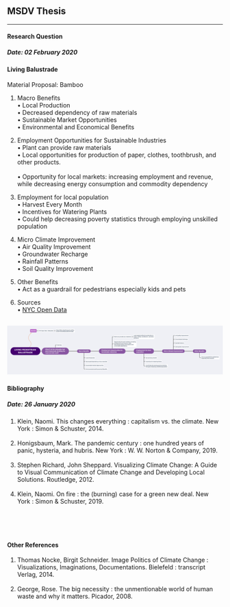 ## MSDV Thesis <br>
-------------------------------------------------------------------------------------
#### Research Question <a name="research-question"></a> <br/> 
##### Date: 02 February 2020 <br>

#### Living Balustrade <br>

Material Proposal: Bamboo <br>

1. Macro Benefits <br>
•	Local Production <br>
•	Decreased dependency of raw materials <br>
•	Sustainable Market Opportunities <br>
•	Environmental and Economical Benefits <br>  

2. Employment Opportunities for Sustainable Industries <br>
•	Plant can provide raw materials <br>
•	Local opportunities for production of paper, clothes, toothbrush, and other products. <br>  
•	Opportunity for local markets: increasing employment and revenue, while decreasing energy consumption and commodity dependency <br>

3. Employment for local population <br>
•	Harvest Every Month <br>
•	Incentives for Watering Plants <br>
•	Could help decreasing poverty statistics through employing unskilled population <br>

4. Micro Climate Improvement <br>
•	Air Quality Improvement <br>
•	Groundwater Recharge <br>
•	Rainfall Patterns <br>
•	Soil Quality Improvement <br>

5. Other Benefits <br>
•	Act as a guardrail for pedestrians especially kids and pets <br>

6. Sources <br>
•	[NYC Open Data](https://data.cityofnewyork.us/City-Government/Sidewalk/vfx9-tbb6) <br>

![mind-map](https://github.com/salonieshah/thesis/blob/master/images/mind-map.png)
----------------------------------------------------------------------------------------------

#### Bibliography <a name="bibliography"></a> <br/> 
##### Date: 26 January 2020 <br>

1. Klein, Naomi. This changes everything : capitalism vs. the climate. New York : Simon & Schuster, 2014. <br/><br/>
2. Honigsbaum, Mark. The pandemic century : one hundred years of panic, hysteria, and hubris. New York : W. W. Norton & Company, 2019. <br/><br/>
3. Stephen Richard, John Sheppard. Visualizing Climate Change: A Guide to Visual Communication of Climate Change and Developing Local Solutions. Routledge, 2012. <br/><br/>
4. Klein, Naomi. On fire : the (burning) case for a green new deal. New York : Simon & Schuster, 2019. <br/><br/>

<br/><br/>

#### Other References
1. Thomas Nocke, Birgit Schneider. Image Politics of Climate Change : Visualizations, Imaginations, Documentations. Bielefeld : transcript Verlag, 2014. <br/><br/>
2. George, Rose. The big necessity : the unmentionable world of human waste and why it matters. Picador, 2008. <br/><br/>